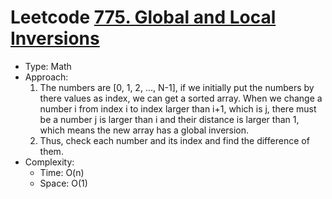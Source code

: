 # Leetcode [775. Global and Local Inversions](https://leetcode.com/problems/global-and-local-inversions/)
- Type: Math
- Approach:
	1. The numbers are [0, 1, 2, ..., N-1], if we initially put the numbers by there values as index, we can get a sorted array. When we change a number i from index i to index larger than i+1, which is j, there must be a number j is larger than i and their distance is larger than 1, which means the new array has a global inversion.
	2. Thus, check each number and its index and find the difference of them.
- Complexity:
	- Time: O(n)
	- Space: O(1)